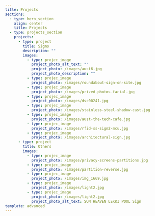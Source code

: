 ```yaml
---
title: Projects
sections:
  - type: hero_section
    align: center
    title: Projects
  - type: projects_section
    projects:
      - type: project
        title: Signs
        description: ""
        images:
          - type: projec_image
            project_photo_alt_text: ""
            project_photo: /images/aust6.jpg
            project_photo_description: ""
          - type: projec_image
            project_photo: /images/roundabout-sign-on-site.jpg
          - type: projec_image
            project_photo: /images/prized-photos-facial.jpg
          - type: projec_image
            project_photo: /images/dsc00241.jpg
          - type: projec_image
            project_photo: /images/stainless-steel-shadow-cast.jpg
          - type: projec_image
            project_photo: /images/aust-the-tech-cafe.jpg
          - type: projec_image
            project_photo: /images/rfid-ss-sign2-mcu.jpg
          - type: projec_image
            project_photo: /images/architectural-sign.jpg
      - type: project
        title: Others
        images:
          - type: projec_image
            project_photo: /images/privacy-screens-partitions.jpg
          - type: projec_image
            project_photo: /images/partition-reverse.jpg
          - type: projec_image
            project_photo: /images/img_1669.jpg
          - type: projec_image
            project_photo: /images/light2.jpg
          - type: projec_image
            project_photo: /images/light2.jpg
            project_photo_alt_text: SUN HEAVEN LEKKI POOL Sign
template: advanced
---
```

